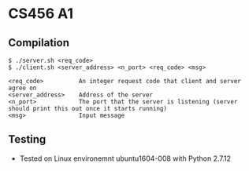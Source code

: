 # CS456 A1

## Compilation

	$ ./server.sh <req_code>
	$ ./client.sh <server_address> <n_port> <req_code> <msg>

	<req_code> 			An integer request code that client and server agree on
	<server_address> 	Address of the server
	<n_port> 			The port that the server is listening (server should print this out once it starts running)
	<msg> 				Input message

## Testing
* Tested on Linux environemnt ubuntu1604-008 with Python 2.7.12

